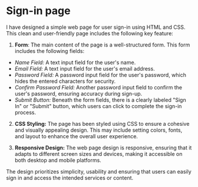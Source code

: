 # Sign-in page
I have designed a simple web page for user sign-in using HTML and CSS. This clean and user-friendly page includes the following key feature:

1. **Form**: The main content of the page is a well-structured form. This form includes the following fields:
+ *Name Field:* A text input field for the user's name.
+ *Email Field:* A text input field for the user's email address.
+ *Password Field:* A password input field for the user's password, which hides the entered characters for security.
+ *Confirm Password Field:* Another password input field to confirm the user's password, ensuring accuracy during sign-up.
+ *Submit Button:* Beneath the form fields, there is a clearly labeled "Sign In" or "Submit" button, which users can click to complete the sign-in process.

2. **CSS Styling:** The page has been styled using CSS to ensure a cohesive and visually appealing design. This may include setting colors, fonts, and layout to enhance the overall user experience.

3. **Responsive Design:** The web page design is responsive, ensuring that it adapts to different screen sizes and devices, making it accessible on both desktop and mobile platforms.

The design prioritizes simplicity, usability and ensuring that users can easily sign in and access the intended services or content.
